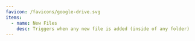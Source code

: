 ```yaml
---
favicon: /favicons/google-drive.svg
items:
  - name: New Files
    desc: Triggers when any new file is added (inside of any folder)
---
```


<script setup>
  import CustomListing from '../../components/CustomListing.vue'
</script>

<CustomListing />
